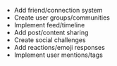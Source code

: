 - Add friend/connection system
- Create user groups/communities
- Implement feed/timeline
- Add post/content sharing
- Create social challenges
- Add reactions/emoji responses
- Implement user mentions/tags